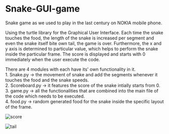 # Snake-GUI-game
Snake game as we used to play in the last century on NOKIA mobile phone.
<p>Using the turtle library for the Graphical User Interface. 
Each time the snake touches the food, the length of the snake is increased per segment and even the snake itself bite own tail, the game is over.
Furthermore, the x and y axis is determined to particular value, which helps to perform the snake inside the particular frame.
The score is displayed and starts with 0 immediately when the user execute the code.</p>

<p>
  There are 4 modules with each have its' own functionality in it. <br />
  1. Snake.py -> the movement of snake and add the segments whenever it touches the food and the snake speeds.<br />
  2. Scoreboard.py -> it features the score of the snake intially starts from 0.<br />
  3. game.py -> all the functionalities that are combined into the main file of the code which needs to be executed.<br />
  4. food.py -> random generated food for the snake inside the specific layout of the frame.<br />
</p>

![score](https://github.com/abhinav-gera12/Snake-GUI-game/assets/63844738/74033b77-07c5-4b90-b907-e0919b672d40)  


![tail](https://github.com/abhinav-gera12/Snake-GUI-game/assets/63844738/febb7118-f37a-414e-b0df-7b9097e6144a)

